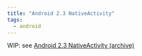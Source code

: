 ```yaml
---
title: "Android 2.3 NativeActivity"
tags:
  - android
---
```


WIP: see [Android 2.3 NativeActivity (archive)](https://web.archive.org/web/20170704013818/http://www.srombauts.fr/2011/03/01/android-2-3-nativeactivity/)


